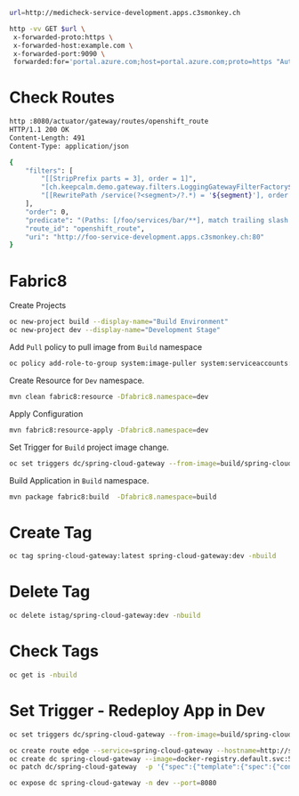 

```bash
url=http://medicheck-service-development.apps.c3smonkey.ch

http -vv GET $url \
 x-forwarded-proto:https \
 x-forwarded-host:example.com \
 x-forwarded-port:9090 \
 forwarded:for='portal.azure.com;host=portal.azure.com;proto=https "Authorization: Bearer ${TOKEN}" 
```

 

# Check Routes
```bash
http :8080/actuator/gateway/routes/openshift_route
HTTP/1.1 200 OK
Content-Length: 491
Content-Type: application/json

{
    "filters": [
        "[[StripPrefix parts = 3], order = 1]",
        "[ch.keepcalm.demo.gateway.filters.LoggingGatewayFilterFactory$apply$1@1edf183d, order = 1]",
        "[[RewritePath /service(?<segment>/?.*) = '${segment}'], order = 2]"
    ],
    "order": 0,
    "predicate": "(Paths: [/foo/services/bar/**], match trailing slash: true && Between: 2019-08-12T23:33:47.789+02:00[CET] and 2019-09-12T23:33:47.789+02:00[CET])",
    "route_id": "openshift_route",
    "uri": "http://foo-service-development.apps.c3smonkey.ch:80"
}
```


# Fabric8 

Create Projects
```bash
oc new-project build --display-name="Build Environment"
oc new-project dev --display-name="Development Stage"
```

Add `Pull` policy to pull image from `Build` namespace
```bash
oc policy add-role-to-group system:image-puller system:serviceaccounts:dev -n build
```


Create Resource for `Dev` namespace.
```bash
mvn clean fabric8:resource -Dfabric8.namespace=dev
```

Apply Configuration
```bash
mvn fabric8:resource-apply -Dfabric8.namespace=dev
```
Set Trigger for `Build` project image change.
```bash
oc set triggers dc/spring-cloud-gateway --from-image=build/spring-cloud-gateway:latest -c spring-cloud-gateway -ndev

```

Build Application in `Build` namespace.
```bash
mvn package fabric8:build  -Dfabric8.namespace=build
```






# Create Tag
````bash
oc tag spring-cloud-gateway:latest spring-cloud-gateway:dev -nbuild
````
# Delete Tag
```bash
oc delete istag/spring-cloud-gateway:dev -nbuild
```
# Check Tags
```bash
oc get is -nbuild
```






# Set Trigger - Redeploy App in Dev 
```bash
oc set triggers dc/spring-cloud-gateway --from-image=build/spring-cloud-gateway:dev -c spring-cloud-gateway -ndev
```




```bash
oc create route edge --service=spring-cloud-gateway --hostname=http://spring-cloud-gateway-build.apps.c3smonkey.ch/ --path=/
oc create dc spring-cloud-gateway --image=docker-registry.default.svc:5000/build/spring-cloud-gateway:latest -n dev
oc patch dc/spring-cloud-gateway  -p '{"spec":{"template":{"spec":{"containers":[{"name":"default-container","imagePullPolicy":"Always"}]}}}}' -n dev

oc expose dc spring-cloud-gateway -n dev --port=8080

```